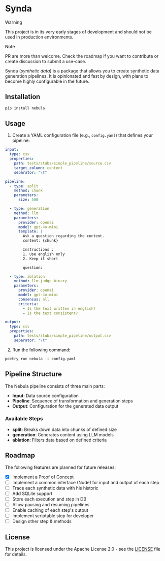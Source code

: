 # Synda

> [!WARNING]
> This project is in its very early stages of development and should not be used in production environments.

> [!NOTE]
> PR are more than welcome. Check the roadmap if you want to contribute or create discussion to submit a use-case.

Synda (*synthetic data*) is a package that allows you to create synthetic data generation pipelines. 
It is opinionated and fast by design, with plans to become highly configurable in the future.


## Installation

```bash
pip install nebula
```

## Usage

1. Create a YAML configuration file (e.g., `config.yaml`) that defines your pipeline:

```yaml
input:
  type: csv
  properties:
    path: tests/stubs/simple_pipeline/source.csv
    target_column: content
    separator: "\t"

pipeline:
  - type: split
    method: chunk
    parameters:
      size: 500

  - type: generation
    method: llm
    parameters:
      provider: openai
      model: gpt-4o-mini
      template: |
        Ask a question regarding the content.
        content: {chunk}

        Instructions :
        1. Use english only
        2. Keep it short

        question:

  - type: ablation
    method: llm-judge-binary
    parameters:
      provider: openai
      model: gpt-4o-mini
      consensus: all
      criteria:
        - Is the text written in english?
        - Is the text consistent?

output:
  type: csv
  properties:
    path: tests/stubs/simple_pipeline/output.csv
    separator: "\t"
```

2. Run the following command:

```bash
poetry run nebula -i config.yaml
```

## Pipeline Structure

The Nebula pipeline consists of three main parts:

- **Input**: Data source configuration
- **Pipeline**: Sequence of transformation and generation steps
- **Output**: Configuration for the generated data output

### Available Steps

- **split**: Breaks down data into chunks of defined size
- **generation**: Generates content using LLM models
- **ablation**: Filters data based on defined criteria

## Roadmap

The following features are planned for future releases:

- [x] Implement a Proof of Concept
- [ ] Implement a common interface (Node) for input and output of each step
- [ ] Trace each synthetic data with his historic
- [ ] Add SQLite support
- [ ] Store each execution and step in DB
- [ ] Allow pausing and resuming pipelines
- [ ] Enable caching of each step's output
- [ ] Implement scriptable step for developer
- [ ] Design other step & methods

## License

This project is licensed under the Apache License 2.0 - see the [LICENSE](LICENSE) file for details.